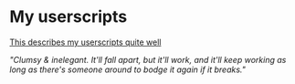 # My userscripts

[This describes my userscripts quite well](https://www.youtube.com/watch?v=lIFE7h3m40U)

*"Clumsy & inelegant. It'll fall apart, but it'll work, and it'll keep working as long as there's someone around to bodge it again if it breaks."*
